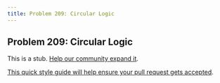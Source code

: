 ```yaml
---
title: Problem 209: Circular Logic
---
```

## Problem 209: Circular Logic

This is a stub. <a href='https://github.com/freecodecamp/guides/tree/master/src/pages/certifications/coding-interview-prep/project-euler/problem-209-circular-logic/index.md' target='_blank' rel='nofollow'>Help our community expand it</a>.

<a href='https://github.com/freecodecamp/guides/blob/master/README.md' target='_blank' rel='nofollow'>This quick style guide will help ensure your pull request gets accepted</a>.

<!-- The article goes here, in GitHub-flavored Markdown. Feel free to add YouTube videos, images, and CodePen/JSBin embeds  -->

